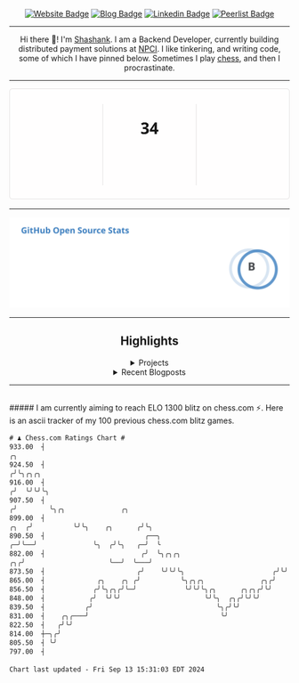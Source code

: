 <div align="center"><p><a href="https://ssnk.in"><img src="https://img.shields.io/badge/-Website-3B7EBF?style=for-the-badge&amp;logo=amp&amp;logoColor=white" alt="Website Badge"></a> <a href="https://hashnode.ssnk.in"><img src="https://img.shields.io/badge/-Blog-3B7EBF?style=for-the-badge&amp;logo=Hashnode&amp;logoColor=white" alt="Blog Badge"></a> <a href="https://linkedin.com/in/shashank-priyadarshi"><img src="https://img.shields.io/badge/-LinkedIn-3B7EBF?style=for-the-badge&amp;logo=Linkedin&amp;logoColor=white" alt="Linkedin Badge"></a> <a href="https://peerlist.io/shasha"><img src="https://img.shields.io/badge/-PeerList-3B7EBF?style=for-the-badge&amp;logo=Peerlist&amp;logoColor=white" alt="Peerlist Badge"/></a></p><hr><p>Hi there 👋! I'm <a href="https://ssnk.in">Shashank</a>. I am a Backend Developer, currently building distributed payment solutions at <a href="https://npci.org.in">NPCI</a>. I like tinkering, and writing code, some of which I have pinned below. Sometimes I play <a href="https://www.chess.com/member/ttefabob">chess</a>, and then I procrastinate.</p><hr><p><img src="./assets/images/streak_stats.svg"/></p><hr><p><img src="./assets/images/open_source_stats.svg"/></p><hr><h2>Highlights</h2><details><summary>Projects</summary><br /><ul><li><a href="https://github.com/shashank-priyadarshi/services" target="_blank" rel="noopener noreferrer">services</a> Last Updated : 2024-09-13</li><li><a href="https://github.com/shashank-priyadarshi/projects" target="_blank" rel="noopener noreferrer">projects</a> Last Updated : 2024-09-13</li><li><a href="https://github.com/shashank-priyadarshi/archive" target="_blank" rel="noopener noreferrer">archive</a> Last Updated : 2024-09-10</li><li><a href="https://github.com/shashank-priyadarshi/files" target="_blank" rel="noopener noreferrer">files</a> Last Updated : 2024-09-07</li><li><a href="https://github.com/shashank-priyadarshi/upgraded-disco" target="_blank" rel="noopener noreferrer">upgraded-disco</a> Last Updated : 2024-09-07</li></ul></details><details><summary>Recent Blogposts</summary><br /><ul><li><a href="https://hashnode.ssnk.in/traffic-light-simulator-in-angular-2023" target="_blank" rel="noopener noreferrer">Traffic Light Simulator in Angular</a> Published : 2023-09-16</li><li><a href="https://hashnode.ssnk.in/oop-in-go-interfaces" target="_blank" rel="noopener noreferrer">OOP in Go: Interfaces</a> Published : 2023-03-04</li><li><a href="https://hashnode.ssnk.in/oop-in-go-structs" target="_blank" rel="noopener noreferrer">OOP in Go: Structs</a> Published : 2023-02-24</li></ul></details><hr></div></br>##### I am currently aiming to reach ELO 1300 blitz on chess.com ⚡. Here is an ascii tracker of my 100 previous chess.com blitz games.
  
  
  ```
# ♟︎ Chess.com Ratings Chart #
  933.00  ┤                                                                       ╭╮
  924.50  ┤                                                                      ╭╯╰╮╭╮╭╮
  916.00  ┤                                                                     ╭╯  ╰╯╰╯╰╮
  907.50  ┤                                                                    ╭╯        ╰╮╭╮              ╭╮
  899.00  ┤                                                               ╭╮  ╭╯          ╰╯╰╮    ╭╮      ╭╯╰╮
  890.50  ┤                         ╭──╮                                ╭─╯╰──╯              ╰╮  ╭╯╰╮   ╭─╯  ╰
  882.00  ┤                        ╭╯  ╰╮╭╮╭╮                        ╭╮╭╯                     ╰──╯  ╰───╯
  873.50  ┤                       ╭╯    ╰╯╰╯╰╮                      ╭╯╰╯
  865.00  ┤             ╭╮    ╭╮ ╭╯          ╰╮╭╮╭╮              ╭╮╭╯
  856.50  ┤            ╭╯╰╮╭╮╭╯╰─╯            ╰╯╰╯╰╮╭╮      ╭╮╭╮╭╯╰╯
  848.00  ┤           ╭╯  ╰╯╰╯                     ╰╯╰╮  ╭╮╭╯╰╯╰╯
  839.50  ┤          ╭╯                               ╰╮╭╯╰╯
  831.00  ┤    ╭╮╭───╯                                 ╰╯
  822.50  ┤   ╭╯╰╯
  814.00  ┼─╮╭╯
  805.50  ┤ ╰╯
  797.00  ┤

Chart last updated - Fri Sep 13 15:31:03 EDT 2024  
  ```
  
